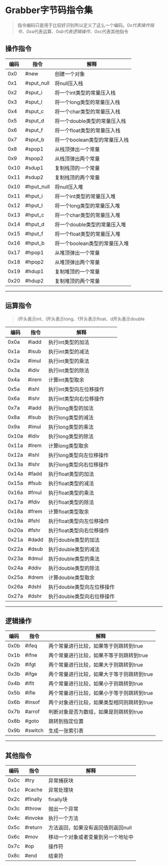 # Grabber字节码指令集

> 指令编码只是用于比较好识别所以定义了这么一个编码。0x*代表操作指令、0x*a代表运算、0x*b代表逻辑操作、0x*c代表其他指令

## 操作指令

| 编码 | 指令 | 解释 |
| ------------ | ------------ | ------------ |
|0x0|  #new       |  创建一个对象 |
|0x1|  #sput_null |  将null压入栈|
|0x2|  #sput_i    |  将一个int类型的常量压入栈  |
|0x3|  #sput_l    |  将一个long类型的常量压入栈|
|0x4|  #sput_c    |  将一个char类型的常量压入栈|
|0x5|  #sput_d    |  将一个double类型的常量压入栈|
|0x6|  #sput_f    |  将一个float类型的常量压入栈|
|0x7|  #sput_b    |  将一个boolean类型的常量压入栈|
|0x8|  #spop1     |  从栈顶弹出一个常量|
|0x9|  #spop2     |  从栈顶弹出两个常量|
|0x10| #sdup1     |  复制栈顶的一个常量|
|0x11| #sdup2     |  复制栈顶的两个常量|
|0x10| #hput_null |  将null压入堆|
|0x11| #hput_i    |  将一个int类型的常量压入堆  |
|0x12| #hput_l    |  将一个long类型的常量压入堆|
|0x13| #hput_c    |  将一个char类型的常量压入堆|
|0x14| #hput_d    |  将一个double类型的常量压入堆|
|0x15| #hput_f    |  将一个float类型的常量压入堆|
|0x16| #hput_b    |  将一个boolean类型的常量压入堆|
|0x17| #hpop1     |  从堆顶弹出一个常量|
|0x18| #hpop2     |  从堆顶弹出两个常量|
|0x19| #hdup1     |  复制堆顶的一个常量|
|0x20| #hdup2     |  复制堆顶的两个常量|

-----

## 运算指令

> i开头表示int、l开头表示long、f开头表示float、d开头表示double

| 编码 | 指令 | 解释 |
| ------------ | ------------ | ------------ |
|0x0a|#iadd|执行int类型的加法|
|0x1a|#isub|执行int类型的减法|
|0x2a|#imul|执行int类型的乘法|
|0x3a|#idiv|执行int类型的除法
|0x4a|#irem|计算int类型取余|
|0x5a|#ishl|执行int类型向左位移操作|
|0x6a|#ishr|执行int类型向右位移操作|
|0x7a|#ladd|执行long类型的加法|
|0x8a|#lsub|执行long类型的减法|
|0x9a|#lmul|执行long类型的乘法|
|0x10a|#ldiv|执行long类型的除法|
|0x11a|#lrem|计算long类型取余|
|0x12a|#lshl|执行long类型向左位移操作|
|0x13a|#lshr|执行long类型向右位移操作|
|0x14a|#fadd|执行float类型的加法|
|0x15a|#fsub|执行float类型的减法|
|0x16a|#fmul|执行float类型的乘法|
|0x17a|#fdiv|执行float类型的除法
|0x18a|#frem|计算float类型取余|
|0x19a|#fshl|执行float类型向左位移操作|
|0x20a|#fshr|执行float类型向右位移操作|
|0x21a|#dadd|执行double类型的加法|
|0x22a|#dsub|执行double类型的减法|
|0x23a|#dmul|执行double类型的乘法|
|0x24a|#ddiv|执行double类型的除法
|0x25a|#drem|计算double类型取余|
|0x26a|#dshl|执行double类型向左位移操作|
|0x27a|#dshr|执行double类型向右位移操作|

----

## 逻辑操作

| 编码 | 指令 | 解释 |
| ------------ | ------------ | ------------ |
|0x0b|#ifeq|两个常量进行比较，如果等于则跳转到true|
|0x1b|#ifne|两个常量进行比较，如果不等于则跳转到true|
|0x2b|#ifgt|两个常量进行比较，如果大于则跳转到true|
|0x3b|#ifge|两个常量进行比较，如果大于等于则跳转到true|
|0x4b|#iflt|两个常量进行比较，如果小于则跳转到true|
|0x5b|#ifle|两个常量进行比较，如果小于等于则跳转到true|
|0x6b|#insof|两个对象进行比较，如果类型相同则跳转到true|
|0x7b|#arrof|判断对象是否为数组，如果是则跳转到true|
|0x8b|#goto|跳转到指定位置|
|0x9b|#switch|生成一张索引表|

-----

## 其他指令
| 编码 | 指令 | 解释 |
| ------------ | ------------ | ------------ |
|0x0c|#try|异常捕获块|
|0x1c|#cache|异常处理块|
|0x2c|#finally|finally块|
|0x3c|#throw|抛出一个异常|
|0x4c|#invoke|执行一个方法|
|0x5c|#return|方法返回，如果没有返回值则返回null|
|0x6c|#mov|移动一个对象或者变量到另一个地址中|
|0x7c|#op|操作符|
|0x8c|#end|结束符|
